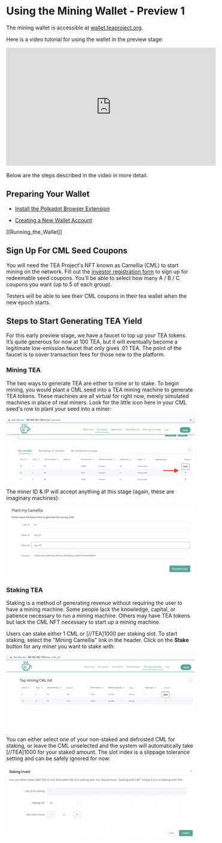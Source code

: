   # Using the Mining Wallet - Preview 1
The mining wallet is accessible at [wallet.teaproject.org](https://wallet.teaproject.org/).  

Here is a video tutorial for using the wallet in the preview stage:
<iframe width="560" height="315" src="https://www.youtube.com/embed/YneSF3ltxCg" title="YouTube video player" frameborder="0" allow="accelerometer; autoplay; clipboard-write; encrypted-media; gyroscope; picture-in-picture" allowfullscreen></iframe>

Below are the steps described in the video in more detail.

## Preparing Your Wallet
- [Install the Polkadot Browser Extension](../FAQ/Installing_Polkadot_Extension.md)

- [Creating a New Wallet Account](../FAQ/Creating_a_New_Wallet_Account.md)

[[Running_the_Wallet]]

## Sign Up For CML Seed Coupons
You will need the TEA Project's NFT known as Camellia (CML) to start mining on the network. Fill out the [investor registration form](https://docs.google.com/forms/d/e/1FAIpQLSdNyJVmRjyYImTtTJ3AEzk8y6s3ZfCnoxMEzfbyYi_vVdIIzg/viewform) to sign up for redeemable seed coupons. You'll be able to select how many A / B / C coupons you want (up to 5 of each group).

Testers will be able to see their CML coupons in their tea wallet when the new epoch starts.

## Steps to Start Generating TEA Yield
      
For this early preview stage, we have a faucet to top up your TEA tokens. It’s quite generous for now at 100 TEA, but it will eventually become a legitimate low-emission faucet that only gives .01 TEA. The point of the faucet is to cover transaction fees for those new to the platform.
      
### Mining TEA
The two ways to generate TEA are either to mine or to stake. To begin mining, you would plant a CML seed into a TEA mining machine to generate TEA tokens. These machines are all virtual for right now, merely simulated machines in place of real miners. Look for the little icon here in your CML seed's row to plant your seed into a miner:

![](../res/Try_the_demo/demo-mining-plant.png)

The miner ID & IP will accept anything at this stage (again, these are imaginary machines):

![](../res/Try_the_demo/demo-mining-machine-details.png)

### Staking TEA

Staking is a method of generating revenue without requiring the user to have a mining machine. Some people lack the knowledge, capital, or patience necessary to run a mining machine. Others may have TEA tokens but lack the CML NFT necessary to start up a mining machine. 

Users can stake either 1 CML or [//TEA]1000 per staking slot. To start staking, select the "Mining Camellia" link in the header. Click on the **Stake** button for any miner you want to stake with:

![](../res/Try_the_demo/demo-cml.png)

You can either select one of your non-staked and defrosted CML for staking, or leave the CML unselected and the system will automatically take [//TEA]1000 for your staked amount. The slot index is a slippage tolerance setting and can be safely ignored for now:

![](../res/Try_the_demo/demo-staking.png)
